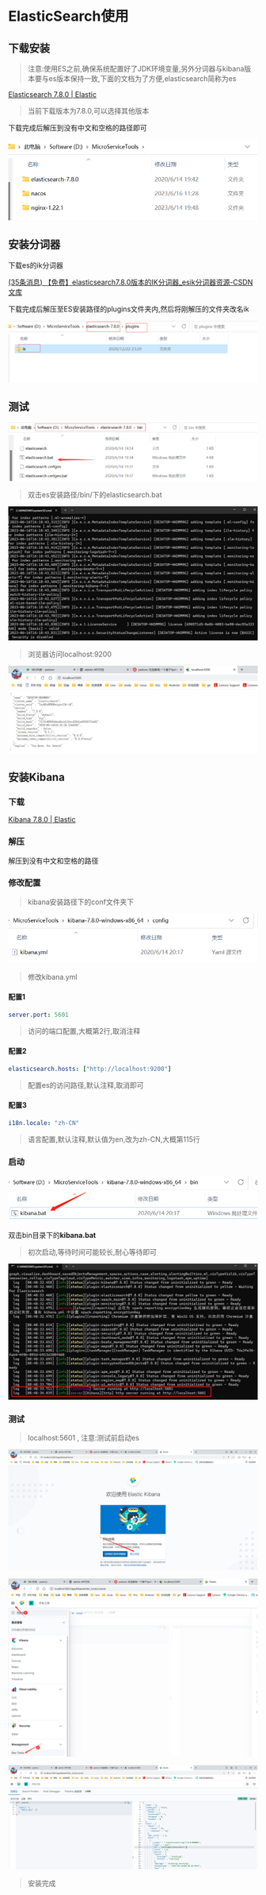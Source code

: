 # ElasticSearch使用

## 下载安装

> 注意:使用ES之前,确保系统配置好了JDK环境变量,另外分词器与kibana版本要与es版本保持一致,下面的文档为了方便,elasticsearch简称为es

[Elasticsearch 7.8.0 | Elastic](https://www.elastic.co/cn/downloads/past-releases/elasticsearch-7-8-0)

> 当前下载版本为7.8.0,可以选择其他版本

下载完成后解压到没有中文和空格的路径即可

![image-20230616154352562](ElasticSearch%E4%BD%BF%E7%94%A8.assets/image-20230616154352562.png)

## 安装分词器

下载es的ik分词器

[(35条消息) 【免费】elasticsearch7.8.0版本的IK分词器_esik分词器资源-CSDN文库](https://download.csdn.net/download/qq_33556185/13985351)

下载完成后解压至ES安装路径的plugins文件夹内,然后将刚解压的文件夹改名ik

![image-20230616160436082](ElasticSearch%E4%BD%BF%E7%94%A8.assets/image-20230616160436082.png)

## 测试

![image-20230616161829927](ElasticSearch%E4%BD%BF%E7%94%A8.assets/image-20230616161829927.png)

> 双击es安装路径/bin/下的elasticsearch.bat

![image-20230616161949837](ElasticSearch%E4%BD%BF%E7%94%A8.assets/image-20230616161949837.png)

> 浏览器访问localhost:9200

![image-20230616162047544](ElasticSearch%E4%BD%BF%E7%94%A8.assets/image-20230616162047544.png)

## 安装Kibana

### 下载

[Kibana 7.8.0 | Elastic](https://www.elastic.co/cn/downloads/past-releases/kibana-7-8-0)

### 解压

解压到没有中文和空格的路径

### 修改配置

> kibana安装路径下的conf文件夹下

![image-20230616164020952](ElasticSearch%E4%BD%BF%E7%94%A8.assets/image-20230616164020952.png)

> 修改kibana.yml

#### 配置1

```yaml
server.port: 5601
```

> 访问的端口配置,大概第2行,取消注释

#### 配置2

```yaml
elasticsearch.hosts: ["http://localhost:9200"]
```

> 配置es的访问路径,默认注释,取消即可

#### 配置3

```yaml
i18n.locale: "zh-CN"
```

> 语言配置,默认注释,默认值为en,改为zh-CN,大概第115行

### 启动

![image-20230616164719656](ElasticSearch%E4%BD%BF%E7%94%A8.assets/image-20230616164719656.png)

双击bin目录下的**kibana.bat**

> 初次启动,等待时间可能较长,耐心等待即可

![image-20230616164859796](ElasticSearch%E4%BD%BF%E7%94%A8.assets/image-20230616164859796.png)

### 测试

> localhost:5601 , 注意:测试前启动es

![image-20230616165029530](ElasticSearch%E4%BD%BF%E7%94%A8.assets/image-20230616165029530.png)

![image-20230616165130671](ElasticSearch%E4%BD%BF%E7%94%A8.assets/image-20230616165130671.png)

![image-20230616165159354](ElasticSearch%E4%BD%BF%E7%94%A8.assets/image-20230616165159354.png)

>  安装完成